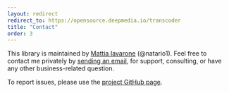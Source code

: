 ```yaml
---
layout: redirect
redirect_to: https://opensource.deepmedia.io/transcoder
title: "Contact"
order: 3
---
```


This library is maintained by [Mattia Iavarone](https://github.com/natario1) (@natario1).
Feel free to contact me privately by <a href="mailto:mat.iavarone@gmail.com">sending an email</a>,
for support, consulting, or have any other business-related question.

To report issues, please use the [project GitHub page](https://github.com/natario1/Transcoder).


